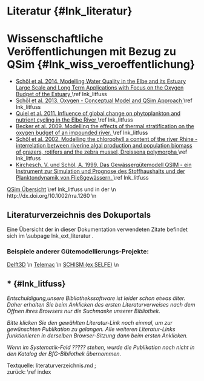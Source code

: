 Literatur  {#lnk_literatur}
==========

# Wissenschaftliche Veröffentlichungen mit Bezug zu QSim {#lnk_wiss_veroeffentlichung}

 - <a href="http://bibliothek.bafg.de/webopac/index.asp?detsuche_systematik=online+492" target="_blank">
     Schöl et al. 2014. Modelling Water Quality in the Elbe and its Estuary 
	 Large Scale and Long Term Applications with Focus on the Oxygen Budget 
	 of the Estuary </a> \ref lnk_litfuss
	 
 - <a href="http://bibliothek.bafg.de/webopac/index.asp?detsuche_systematik=?????" target="_blank">
     Schöl et al. 2013. Oxygen - Conceptual Model and QSim Approach
     </a> \ref lnk_litfuss 
	 
 - <a href="http://bibliothek.bafg.de/webopac/index.asp?detsuche_systematik=online+118" target="_blank">
     Quiel et al. 2011. Influence of global change on phytoplankton and nutrient 
	 cycling in the Elbe River </a> \ref lnk_litfuss 
	 
 - <a href="http://bibliothek.bafg.de/webopac/index.asp?detsuche_systematik=?????" target="_blank">
     Becker et al. 2009. Modelling the effects of thermal stratification on the 
	 oxygen budget of an impounded river. </a> \ref lnk_litfuss 
	 
 - <a href="http://bibliothek.bafg.de/index.asp?detsuche_systematik=sep+8989" target="_blank">
     Schöl et al. 2002. Modelling the chlorophyll a content of the river 
	 Rhine - interrelation between riverine algal production and population 
	 biomass of grazers, rotifers and the zebra mussel, Dreissena polymorpha
     </a> \ref lnk_litfuss 
	 
 - <a href="http://bibliothek.bafg.de/dokumente/II,230-43.1999.pdf" target="_blank">
      Kirchesch, V. und Schöl, A. 1999. Das Gewässergütemodell QSIM - ein 
	  Instrument zur Simulation und Prognose des Stoffhaushalts und der 
	  Planktondynamik von Fließgewässern. </a> \ref lnk_litfuss
	 

<a href="http://bibliothek.bafg.de/webopac/index.asp?detsuche_systematik=online+321" target="_blank">
QSim Übersicht</a> \ref lnk_litfuss und in der \n
http://dx.doi.org/10.1002/rra.1260 \n

## Literaturverzeichnis des Dokuportals
Eine Übersicht der in dieser Dokumentation verwendeten Zitate befindet sich
im \subpage lnk_ext_literatur .

### Beispiele anderer Gütemodellierungs-Projekte:
<a href="http://oss.deltares.nl/web/delft3d/publications" target="_blank">Delft3D</a> \n
<a href="http://www.opentelemac.org/index.php/publications" target="_blank">Telemac</a> \n
<a href="http://ccrm.vims.edu/schism/schism_pubs.html" target="_blank">SCHISM (ex SELFE)</a> \n
<!-- Frage: braucht es die wirklich? Die Liste ist ja bei weitem nicht 
erschöpfend + wenn behalten, dann eher als Unterseite?! -->

## * {#lnk_litfuss}
*Entschuldigung,unsere Bibliothekssoftware ist leider schon etwas älter.
Daher erhalten Sie beim Anklicken des ersten Literaturverweises nach dem Öffnen 
ihres Browsers nur die Suchmaske unserer Bibliothek.*

*Bitte klicken Sie den gewählten Literatur-Link noch einmal, um zur gewünschten 
Publikation zu gelangen. Alle weiteren Literatur-Links funktionieren in 
derselben Browser-Sitzung dann beim ersten Anklicken.*

*Wenn im Systematik-Feld ????? stehen, wurde die Publikation noch nicht in den 
Katalog der BfG-Bibliothek übernommen.*

Textquelle: literaturverzeichnis.md ;  
zurück: \ref index
 